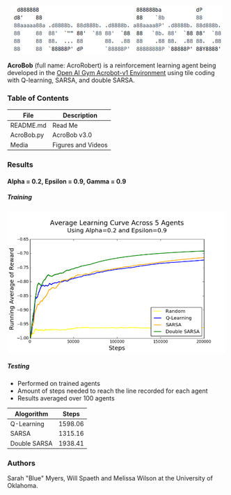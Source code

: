 <p align="center"><img src="https://github.com/myer0432/acrobob/blob/master/Media/Banner.png"></a></p>

**AcroBob** (full name: AcroRobert) is a reinforcement learning agent being developed in the [Open AI Gym Acrobot-v1 Environment](https://gym.openai.com/envs/Acrobot-v1/) using tile coding with Q-learning, SARSA, and double SARSA.

### Table of Contents

|File|Description|
|-------|----------|
|README.md|Read Me|
|AcroBob.py|AcroBob v3.0|
|Media|Figures and Videos|

### Results
#### Alpha = 0.2, Epsilon = 0.9, Gamma = 0.9

##### Training
<p align="center"><img src="https://github.com/myer0432/acrobob/blob/master/Media/Learning%20Curve.png" width="500"></a></p>

##### Testing
- Performed on trained agents
- Amount of steps needed to reach the line recorded for each agent
- Results averaged over 100 agents

|Alogorithm|Steps|
|----------|-----|
|Q-Learning|1598.06|
|SARSA|1315.16|
|Double SARSA|1938.41|

### Authors
Sarah "Blue" Myers, Will Spaeth and Melissa Wilson at the University of Oklahoma.
